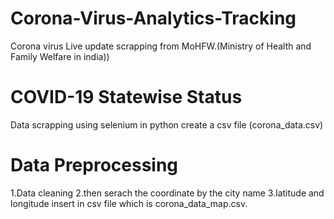 # Corona-Virus-Analytics-Tracking
Corona virus Live update scrapping from MoHFW.(Ministry of Health and Family Welfare in india))
# COVID-19 Statewise Status
Data scrapping using selenium in python
create a csv file (corona_data.csv)
# Data Preprocessing
1.Data cleaning
2.then serach the coordinate by the city name
3.latitude and longitude insert in csv file which is corona_data_map.csv.


